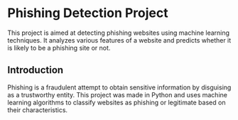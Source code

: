 # Phishing Detection Project
This project is aimed at detecting phishing websites using machine learning techniques. It analyzes various features of a website and predicts whether it is likely to be a phishing site or not.

## Introduction
Phishing is a fraudulent attempt to obtain sensitive information by disguising as a trustworthy entity. This project was made in Python and uses machine learning algorithms to classify websites as phishing or legitimate based on their characteristics.
